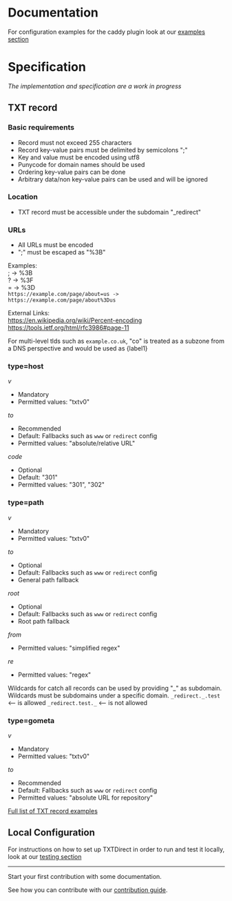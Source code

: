<!--
Copyright 2017 - The TXTDirect Authors

This work is licensed under a Creative Commons Attribution-ShareAlike 4.0 International License;
you may not use this file except in compliance with the License.
You may obtain a copy of the License at
    https://creativecommons.org/licenses/by-sa/4.0/legalcode
Unless required by applicable law or agreed to in writing, documentation
distributed under the License is distributed on an "AS IS" BASIS,
WITHOUT WARRANTIES OR CONDITIONS OF ANY KIND, either express or implied.
See the License for the specific language governing permissions and
limitations under the License.
-->

# Documentation

For configuration examples for the caddy plugin look at our [examples section](/examples/README.md#configuration)

# Specification
*The implementation and specification are a work in progress*

## TXT record
### Basic requirements
* Record must not exceed 255 characters
* Record key-value pairs must be delimited by semicolons ";"
* Key and value must be encoded using utf8
* Punycode for domain names should be used
* Ordering key-value pairs can be done
* Arbitrary data/non key-value pairs can be used and will be ignored

### Location
* TXT record must be accessible under the subdomain "\_redirect"

### URLs
* All URLs must be encoded
* ";" must be escaped as "%3B"

Examples:  
    ; -> %3B  
    ? -> %3F  
    = -> %3D  
`https://example.com/page/about=us -> https://example.com/page/about%3Dus`

External Links:  
    https://en.wikipedia.org/wiki/Percent-encoding  
    https://tools.ietf.org/html/rfc3986#page-11

For multi-level tlds such as `example.co.uk`, "co" is treated as a subzone from a DNS perspective and would be used as {label1}

### type=host
*v*
* Mandatory
* Permitted values: "txtv0"

*to*
* Recommended
* Default: Fallbacks such as `www` or `redirect` config
* Permitted values: "absolute/relative URL"

*code*
* Optional
* Default: "301"
* Permitted values: "301", "302"

### type=path
*v*
* Mandatory
* Permitted values: "txtv0"

*to*
* Optional
* Default: Fallbacks such as `www` or `redirect` config
* General path fallback

*root*
* Optional
* Default: Fallbacks such as `www` or `redirect` config
* Root path fallback

*from*
* Permitted values: "simplified regex"

*re*
* Permitted values: "regex"

Wildcards for catch all records can be used by providing "\_" as subdomain.  
Wildcards must be subdomains under a specific domain.
  `_redirect._.test` <-- is allowed
  `_redirect.test._` <-- is not allowed
  
### type=gometa
*v*
* Mandatory
* Permitted values: "txtv0"

*to*
* Recommended
* Default: Fallbacks such as `www` or `redirect` config
* Permitted values: "absolute URL for repository"

<!--
The specifics especially concerning the dep registry idea need to be fleshed out.

## type=dep
*v*
* Mandatory
* Possible values: "txtv0"

*to*
* Recommended
* Default: Last plain value "v=txtv0;to=github.com/user/package" == "v=txtv0;example.com/user/package"
* Possible values: "absolute URL pointing to the package root"

### type=dockerv2
*v*
* Mandatory
* Possible values: "txtv0"

*to*
* Recommended
* Default: Last plain value "v=txtv0;to=example.com" == "v=txtv0;example.com"
* Possible values: "absolute/relative URL"
-->

[Full list of TXT record examples](/examples/README.md#txt-record)

## Local Configuration
For instructions on how to set up TXTDirect in order to run and test it locally, look at our [testing section](/docs/testing/README.md)

---

Start your first contribution with some documentation.

See how you can contribute with our [contribution guide](/CONTRIBUTING.md).
